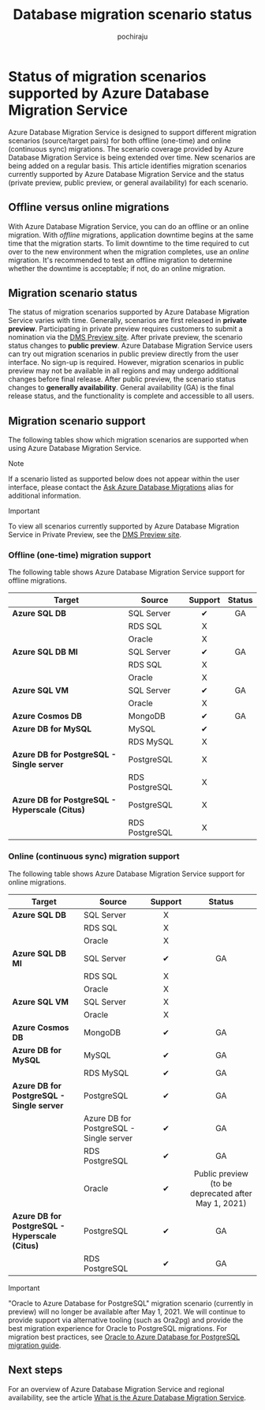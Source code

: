 ﻿---
title: Database migration scenario status
titleSuffix: Azure Database Migration Service
description: Learn about the status of the migration scenarios supported by Azure Database Migration Service.
services: database-migration
author: pochiraju
ms.author: rajpo
manager: craigg
ms.reviewer: craigg
ms.service: dms
ms.workload: data-services
ms.custom: mvc
ms.topic: troubleshooting
ms.date: 07/08/2020
---

# Status of migration scenarios supported by Azure Database Migration Service

Azure Database Migration Service is designed to support different migration scenarios (source/target pairs) for both offline (one-time) and online (continuous sync) migrations. The scenario coverage provided by Azure Database Migration Service is being extended over time. New scenarios are being added on a regular basis. This article identifies migration scenarios currently supported by Azure Database Migration Service and the status (private preview, public preview, or general availability) for each scenario.

## Offline versus online migrations

With Azure Database Migration Service, you can do an offline or an online migration. With *offline* migrations, application downtime begins at the same time that the migration starts. To limit downtime to the time required to cut over to the new environment when the migration completes, use an *online* migration. It's recommended to test an offline migration to determine whether the downtime is acceptable; if not, do an online migration.

## Migration scenario status

The status of migration scenarios supported by Azure Database Migration Service varies with time. Generally, scenarios are first released in **private preview**. Participating in private preview requires customers to submit a nomination via the [DMS Preview site](https://aka.ms/dms-preview). After private preview, the scenario status changes to **public preview**. Azure Database Migration Service users can try out migration scenarios in public preview directly from the user interface. No sign-up is required.  However, migration scenarios in public preview may not be available in all regions and may undergo additional changes before final release. After public preview, the scenario status changes to **generally availability**. General availability (GA) is the final release status, and the functionality is complete and accessible to all users.

## Migration scenario support

The following tables show which migration scenarios are supported when using Azure Database Migration Service.

> [!NOTE]
> If a scenario listed as supported below does not appear within the user interface, please contact the [Ask Azure Database Migrations](mailto:AskAzureDatabaseMigrations@service.microsoft.com) alias for additional information.

> [!IMPORTANT]
> To view all scenarios currently supported by Azure Database Migration Service in Private Preview, see the [DMS Preview site](https://aka.ms/dms-preview).

### Offline (one-time) migration support

The following table shows Azure Database Migration Service support for offline migrations.

| Target  | Source | Support | Status |
| ------------- | ------------- |:-------------:|:-------------:|
| **Azure SQL DB** | SQL Server | ✔ | GA |
|   | RDS SQL | X |  |
|   | Oracle | X |  |
| **Azure SQL DB MI** | SQL Server | ✔ | GA |
|   | RDS SQL | X |  |
|   | Oracle | X |   |
| **Azure SQL VM** | SQL Server | ✔ | GA |
|   | Oracle | X |   |
| **Azure Cosmos DB** | MongoDB | ✔ | GA |
| **Azure DB for MySQL** | MySQL | ✔ |   |
|   | RDS MySQL | X |   |
| **Azure DB for PostgreSQL - Single server** | PostgreSQL | X |
|  | RDS PostgreSQL | X |   |
| **Azure DB for PostgreSQL - Hyperscale (Citus)** | PostgreSQL | X |
|  | RDS PostgreSQL | X |   |

### Online (continuous sync) migration support

The following table shows Azure Database Migration Service support for online migrations.

| Target  | Source | Support | Status |
| ------------- | ------------- |:-------------:|:-------------:|
| **Azure SQL DB** | SQL Server | X |  |
|   | RDS SQL | X |  |
|   | Oracle | X |  |
| **Azure SQL DB MI** | SQL Server | ✔ | GA |
|   | RDS SQL | X |  |
|   | Oracle | X |  |
| **Azure SQL VM** | SQL Server | X |   |
|   | Oracle  | X |  |
| **Azure Cosmos DB** | MongoDB | ✔ | GA |
| **Azure DB for MySQL** | MySQL | ✔ | GA |
|   | RDS MySQL | ✔ | GA |
| **Azure DB for PostgreSQL - Single server** | PostgreSQL | ✔ | GA |
|   | Azure DB for PostgreSQL - Single server | ✔ | GA |
|   | RDS PostgreSQL | ✔ | GA |
|   | Oracle | ✔ | Public preview (to be deprecated after May 1, 2021) |
| **Azure DB for PostgreSQL - Hyperscale (Citus)** | PostgreSQL | ✔ | GA |
|   | RDS PostgreSQL | ✔ | GA |

> [!IMPORTANT]
> "Oracle to Azure Database for PostgreSQL" migration scenario (currently in preview) will no longer be available after May 1, 2021. We will continue to provide support via alternative tooling (such as Ora2pg) and provide the best migration experience for Oracle to PostgreSQL migrations. For migration best practices, see [Oracle to Azure Database for PostgreSQL migration guide](https://aka.ms/OracletoPGguide).


## Next steps

For an overview of Azure Database Migration Service and regional availability, see the article [What is the Azure Database Migration Service](dms-overview.md).

